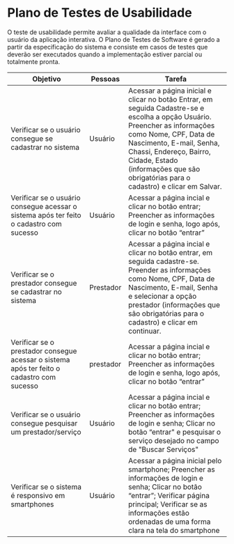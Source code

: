 # Plano de Testes de Usabilidade

O teste de usabilidade permite avaliar a qualidade da interface com o usuário da aplicação interativa. O Plano de Testes de Software é gerado a partir da especificação do sistema e consiste em casos de testes que deverão ser executados quando a implementação estiver parcial ou totalmente pronta.

|Objetivo|Pessoas|Tarefa|
|--------|--------------|-------------|
|Verificar se o usuário consegue se cadastrar  no sistema|Usuário|Acessar a página inicial e clicar no botão Entrar, em seguida Cadastre-se e escolha a opção Usuário. Preencher as informações como Nome, CPF, Data de Nascimento, E-mail, Senha, Chassi, Endereço, Bairro, Cidade, Estado (informações que são obrigatórias para o cadastro) e clicar em Salvar.|
|Verificar se o usuário consegue acessar o sistema após ter feito o cadastro com sucesso|Usuário|Acessar a página incial e clicar no botão entrar; Preencher as informações de login e senha, logo após, clicar no botão “entrar”|
|Verificar se o prestador consegue se cadastrar  no sistema|Prestador|Acessar a página incial e clicar no botão entrar, em seguida cadastre-se. Preender as informações como Nome, CPF, Data de Nascimento, E-mail, Senha e selecionar a opção prestador (informações que são obrigatórias para o cadastro) e clicar em continuar.|
|Verificar se o prestador consegue acessar o sistema após ter feito o cadastro com sucesso|prestador|Acessar a página incial e clicar no botão entrar; Preencher as informações de login e senha, logo após, clicar no botão “entrar”
|Verificar se o usuário consegue pesquisar um prestador/serviço|Usuário|Acessar a página incial e clicar no botão entrar; Preencher as informações de login e senha; Clicar no botão “entrar" e pesquisar o serviço desejado no campo de "Buscar Serviços"|
|Verificar se o sistema é responsivo em smartphones|Usuário|Acessar a página inicial pelo smartphone; Preencher as informações de login e senha; Clicar no botão “entrar”; Verificar página principal; Verificar se as informações estão ordenadas de uma forma clara na tela do smartphone|

